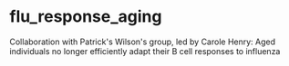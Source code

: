 # flu_response_aging
Collaboration with Patrick's Wilson's group, led by Carole Henry: Aged individuals no longer efficiently adapt their B cell responses to influenza
